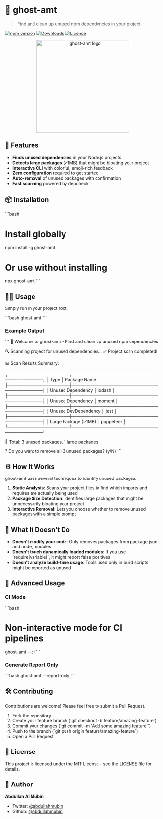 # 👻 ghost-amt

> Find and clean up unused npm dependencies in your project

[![npm version](https://img.shields.io/npm/v/ghost-amt.svg)](https://www.npmjs.com/package/ghost-amt)
[![Downloads](https://img.shields.io/npm/dm/ghost-amt.svg)](https://www.npmjs.com/package/ghost-amt)
[![License](https://img.shields.io/npm/l/ghost-amt.svg)](https://github.com/your-username/ghost-amt/blob/main/LICENSE)

<p align="center">
  <img src="https://i.imgur.com/XYZ123.png" alt="ghost-amt logo" width="300">
</p>

## 🚀 Features

- **Finds unused dependencies** in your Node.js projects
- **Detects large packages** (>1MB) that might be bloating your project
- **Interactive CLI** with colorful, emoji-rich feedback
- **Zero configuration** required to get started
- **Auto-removal** of unused packages with confirmation
- **Fast scanning** powered by depcheck

## 📦 Installation

\`\`\`bash
# Install globally
npm install -g ghost-amt

# Or use without installing
npx ghost-amt
\`\`\`

## 🧙‍♂️ Usage

Simply run in your project root:

\`\`\`bash
ghost-amt
\`\`\`

### Example Output

\`\`\`
👻 Welcome to ghost-amt - Find and clean up unused npm dependencies

🔍 Scanning project for unused dependencies...
✅ Project scan completed!

📊 Scan Results Summary:

┌────────────────────┬────────────────────────────────────────┐
│ Type               │ Package Name                           │
├────────────────────┼────────────────────────────────────────┤
│ Unused Dependency  │ lodash                                 │
├────────────────────┼────────────────────────────────────────┤
│ Unused Dependency  │ moment                                 │
├────────────────────┼────────────────────────────────────────┤
│ Unused DevDependency │ jest                                 │
├────────────────────┼────────────────────────────────────────┤
│ Large Package (>1MB) │ puppeteer                            │
└────────────────────┴────────────────────────────────────────┘

🧮 Total: 3 unused packages, 1 large packages

? Do you want to remove all 3 unused packages? (y/N)
\`\`\`

## ⚙️ How It Works

ghost-amt uses several techniques to identify unused packages:

1. **Static Analysis**: Scans your project files to find which imports and requires are actually being used
2. **Package Size Detection**: Identifies large packages that might be unnecessarily bloating your project
3. **Interactive Removal**: Lets you choose whether to remove unused packages with a simple prompt

## 🚫 What It Doesn't Do

- **Doesn't modify your code**: Only removes packages from package.json and node_modules
- **Doesn't touch dynamically loaded modules**: If you use \`require(variable)\`, it might report false positives
- **Doesn't analyze build-time usage**: Tools used only in build scripts might be reported as unused

## 📖 Advanced Usage

### CI Mode

\`\`\`bash
# Non-interactive mode for CI pipelines
ghost-amt --ci
\`\`\`

### Generate Report Only

\`\`\`bash
ghost-amt --report-only
\`\`\`

## 🛠️ Contributing

Contributions are welcome! Please feel free to submit a Pull Request.

1. Fork the repository
2. Create your feature branch (\`git checkout -b feature/amazing-feature\`)
3. Commit your changes (\`git commit -m 'Add some amazing feature'\`)
4. Push to the branch (\`git push origin feature/amazing-feature\`)
5. Open a Pull Request

## 📝 License

This project is licensed under the MIT License - see the LICENSE file for details.

## 👤 Author

**Abdullah Al Mubin**

* Twitter: [@abdullahmubin](https://twitter.com/abdullahmubin)
* Github: [@abdullahmubin](https://github.com/abdullahmubin)